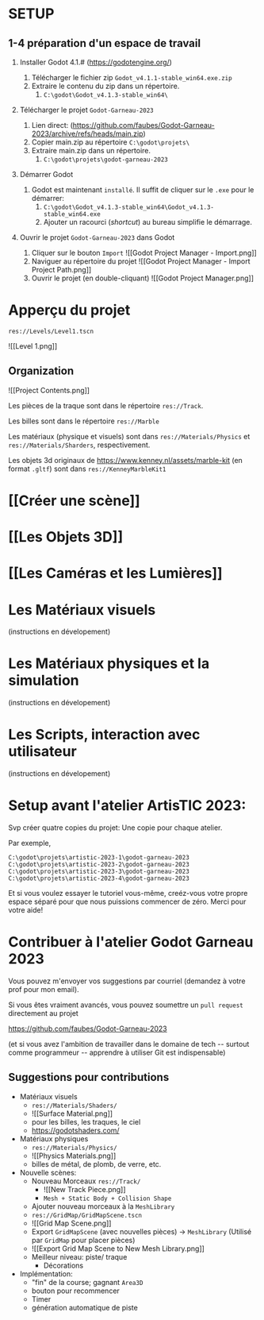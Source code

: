 SETUP
========
1-4 préparation d'un espace de travail
--------------

1. Installer Godot 4.1.# (https://godotengine.org/)
	1. Télécharger le fichier zip `Godot_v4.1.1-stable_win64.exe.zip`
	2. Extraire le contenu du zip dans un répertoire.
		1. `C:\godot\Godot_v4.1.3-stable_win64\`

2. Télécharger le projet `Godot-Garneau-2023` 
	1. Lien direct: (https://github.com/faubes/Godot-Garneau-2023/archive/refs/heads/main.zip)
	2. Copier main.zip au répertoire `C:\godot\projets\`
	3. Extraire main.zip dans un répertoire.
		1. `C:\godot\projets\godot-garneau-2023`

3. Démarrer Godot
	1. Godot est maintenant `installé`. Il suffit de cliquer sur le `.exe` pour le démarrer:
		1. `C:\godot\Godot_v4.1.3-stable_win64\Godot_v4.1.3-stable_win64.exe`
		2. Ajouter un racourci (_shortcut_) au bureau simplifie le démarrage.

4. Ouvrir le projet `Godot-Garneau-2023` dans Godot
	1. Cliquer sur le bouton `Import` ![[Godot Project Manager - Import.png]]
	2. Naviguer au répertoire du projet ![[Godot Project Manager - Import Project Path.png]]
	3. Ouvrir le projet (en double-cliquant) ![[Godot Project Manager.png]]


Apperçu du projet
========

`res://Levels/Level1.tscn`

![[Level 1.png]]

Organization
-------------

![[Project Contents.png]]

Les pièces de la traque sont dans le répertoire `res://Track`.  

Les billes sont dans le répertoire `res://Marble`

Les matériaux (physique et visuels) sont dans `res://Materials/Physics` et `res://Materials/Sharders`, respectivement.

Les objets 3d originaux de https://www.kenney.nl/assets/marble-kit (en format `.gltf`) sont dans `res://KenneyMarbleKit1`

[[Créer une scène]]
========

[[Les Objets 3D]]
==========

[[Les Caméras et les Lumières]]
==========

Les Matériaux visuels
===========

(instructions en dévelopement)

Les Matériaux physiques et la simulation
===========

(instructions en dévelopement)

Les Scripts, interaction avec utilisateur
===========

(instructions en dévelopement)



Setup avant l'atelier ArtisTIC 2023: 
==========
Svp créer quatre copies du projet: Une copie pour chaque atelier. 

Par exemple,

`C:\godot\projets\artistic-2023-1\godot-garneau-2023`
`C:\godot\projets\artistic-2023-2\godot-garneau-2023`
`C:\godot\projets\artistic-2023-3\godot-garneau-2023`
`C:\godot\projets\artistic-2023-4\godot-garneau-2023`

Et si vous voulez essayer le tutoriel vous-même, creéz-vous votre propre espace séparé pour que nous puissions commencer de zéro. Merci pour votre aide!

Contribuer à l'atelier Godot Garneau 2023
===========

Vous pouvez m'envoyer vos suggestions par courriel (demandez à votre prof  pour mon email).

Si vous êtes vraiment avancés, vous pouvez soumettre un `pull request` directement au projet

https://github.com/faubes/Godot-Garneau-2023 

(et si vous avez l'ambition de travailler dans le domaine de tech -- surtout comme programmeur --  apprendre à utiliser Git est indispensable)

Suggestions pour contributions
------------------

- Matériaux visuels
	- `res://Materials/Shaders/` 
	- ![[Surface Material.png]]
	- pour les billes, les traques, le ciel
	- https://godotshaders.com/
- Matériaux physiques 
	- `res://Materials/Physics/`
	- ![[Physics Materials.png]]
	- billes de métal, de plomb, de verre, etc.
- Nouvelle scènes:
	- Nouveau Morceaux  `res://Track/`
		- ![[New Track Piece.png]]
		- `Mesh + Static Body + Collision Shape`
	- Ajouter nouveau morceaux à la `MeshLibrary`
	- `res://GridMap/GridMapScene.tscn`
	- ![[Grid Map Scene.png]]
	- Export `GridMapScene` (avec nouvelles pièces) -> `MeshLibrary` (Utilisé par `GridMap` pour placer pièces)
	- ![[Export Grid Map Scene to New Mesh Library.png]]
	- Meilleur niveau: piste/ traque
		- Décorations
- Implémentation:
	- "fin" de la course; gagnant `Area3D`
	- bouton pour recommencer
	- Timer
	- génération automatique de piste